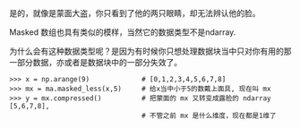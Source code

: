 是的，就像是蒙面大盗，你只看到了他的两只眼睛，却无法辨认他的脸。

Masked 数组也具有类似的模样，当然它的数据类型不是ndarray.

为什么会有这种数据类型呢？是因为有时候你只想处理数据块当中只对你有用的那一部分数据，亦或者是数据块中的一部分失效了。

```
>>> x = np.arange(9)             # [0,1,2,3,4,5,6,7,8]
>>> mx = ma.masked_less(x,5)     # 给x当中小于5的数戴上面具, 现在叫 mx
>>> y = mx.compressed()          # 把蒙面的 mx 又转变成露脸的 ndarray  [5,6,7,8],
                                 # 不管之前 mx 是什么维度，现在都是1维了
```



